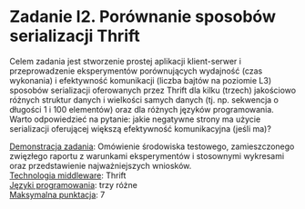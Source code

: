 # Zadanie I2. Porównanie sposobów serializacji Thrift
Celem zadania jest stworzenie prostej aplikacji klient-serwer i przeprowadzenie eksperymentów porównujących wydajność (czas wykonania) i efektywność komunikacji (liczba bajtów na poziomie L3) sposobów serializacji oferowanych przez Thrift dla kilku (trzech) jakościowo różnych struktur danych i wielkości samych danych (tj. np. sekwencja o długości 1 i 100 elementów) oraz dla różnych języków programowania. Warto odpowiedzieć na pytanie: jakie negatywne strony ma użycie serializacji oferującej większą efektywność komunikacyjna (jeśli ma)?

<ins>Demonstracja zadania</ins>: Omówienie środowiska testowego, zamieszczonego zwięzłego raportu z warunkami eksperymentów i stosownymi wykresami oraz przedstawienie najważniejszych wniosków.  
<ins>Technologia middleware</ins>: Thrift  
<ins>Języki programowania</ins>: trzy różne  
<ins>Maksymalna punktacja</ins>: 7  
